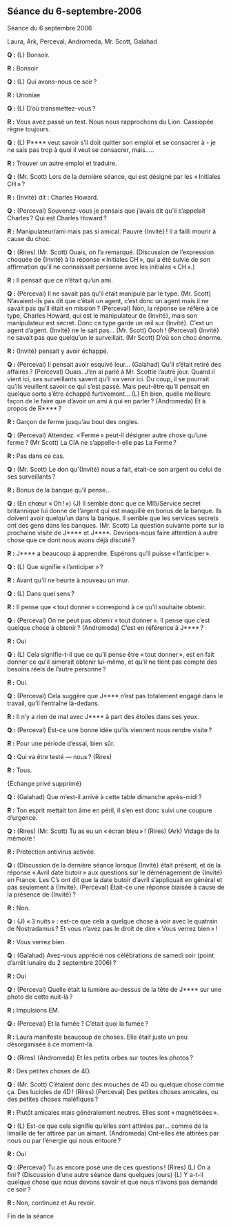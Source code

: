 ## Séance du 6-septembre-2006
Séance du 6 septembre 2006

Laura, Ark, Perceval, Andromeda, Mr. Scott, Galahad

**Q :** (L) Bonsoir.

**R :** Bonsoir

**Q :** (L) Qui avons-nous ce soir ?

**R :** Urioniae

**Q :** (L) D’où transmettez-vous ?

**R :** Vous avez passé un test. Nous nous rapprochons du Lion. Cassiopée règne toujours.

**Q :** (L) P**** veut savoir s’il doit quitter son emploi et se consacrer à - je ne sais pas trop à quoi il veut se consacrer, mais.....

**R :** Trouver un autre emploi et traduire.

**Q :** (Mr. Scott) Lors de la dernière séance, qui est désigné par les « Initiales CH » ?

**R :** {Invité} dit : Charles Howard.

**Q :** (Perceval) Souvenez-vous je pensais que j’avais dit qu’il s’appelait Charles ? Qui est Charles Howard ?

**R :** Manipulateur/ami mais pas si amical. Pauvre {Invité} ! Il a failli mourir à cause du choc.

**Q :** (Rires) (Mr. Scott) Ouais, on l’a remarqué. (Discussion de l’expression choquée de {Invité} à la réponse « Initiales CH », qui a été suivie de son affirmation qu’il ne connaissait personne avec les initiales « CH ».)

**R :** Il pensait que ce n’était qu’un ami.

**Q :** (Perceval) Il ne savait pas qu’il était manipulé par le type. (Mr. Scott) N’avaient-ils pas dit que c’était un agent, c’est donc un agent mais il ne savait pas qu’il était en mission ? (Perceval) Non, la réponse se réfère à ce type, Charles Howard, qui est le manipulateur de {Invité}, mais son manipulateur est secret. Donc ce type garde un œil sur {Invité}. C’est un agent d’agent. {Invité} ne le sait pas… (Mr. Scott) Oooh ! (Perceval) {Invité} ne savait pas que quelqu’un le surveillait. (Mr Scott) D’où son choc énorme.

**R :** {Invité} pensait y avoir échappé.

**Q :** (Perceval) Il pensait avoir esquivé leur… (Galahad) Qu’il s’était retiré des affaires ? (Perceval) Ouais. J’en ai parlé à Mr. Scottie l’autre jour. Quand il vient ici, ses surveillants savent qu’il va venir ici. Du coup, il se pourrait qu’ils veuillent savoir ce qui s’est passé. Mais peut-être qu’il pensait en quelque sorte s’être échappé furtivement… (L) Eh bien, quelle meilleure façon de le faire que d’avoir un ami à qui en parler ? (Andromeda) Et à propos de R**** ?

**R :** Garçon de ferme jusqu’au bout des ongles.

**Q :** (Perceval) Attendez. « Ferme » peut-il désigner autre chose qu’une ferme ? (Mr Scott) La CIA ne s’appelle-t-elle pas La Ferme ?

**R :** Pas dans ce cas.

**Q :** (Mr. Scott) Le don qu’{Invité} nous a fait, était-ce son argent ou celui de ses surveillants ?

**R :** Bonus de la banque qu’il pense…

**Q :** (En chœur « Oh ! ») (J) Il semble donc que ce MI5/Service secret britannique lui donne de l’argent qui est maquillé en bonus de la banque. Ils doivent avoir quelqu’un dans la banque. Il semble que les services secrets ont des gens dans les banques. (Mr. Scott) La question suivante porte sur la prochaine visite de J**** et J****. Devrions-nous faire attention à autre chose que ce dont nous avons déjà discuté ?

**R :** J**** a beaucoup à apprendre. Espérons qu’il puisse « l’anticiper ».

**Q :** (L) Que signifie « l’anticiper » ?

**R :** Avant qu’il ne heurte à nouveau un mur.

**Q :** (L) Dans quel sens ?

**R :** Il pense que « tout donner » correspond à ce qu’il souhaite obtenir.

**Q :** (Perceval) On ne peut pas obtenir « tout donner ». Il pense que c’est quelque chose à obtenir ? (Andromeda) C’est en référence à J**** ?

**R :** Oui

**Q :** (L) Cela signifie-t-il que ce qu’il pense être « tout donner », est en fait donner ce qu’il aimerait obtenir lui-même, et qu’il ne tient pas compte des besoins réels de l’autre personne ?

**R :** Oui.

**Q :** (Perceval) Cela suggère que J**** n’est pas totalement engagé dans le travail, qu’il l’entraîne là-dedans.

**R :** Il n’y a rien de mal avec J**** à part des étoiles dans ses yeux.

**Q :** (Perceval) Est-ce une bonne idée qu’ils viennent nous rendre visite ?

**R :** Pour une période d’essai, bien sûr.

**Q :** Qui va être testé — nous ? (Rires)

**R :** Tous.

{Échange privé supprimé}

**Q :** (Galahad) Que m’est-il arrivé à cette table dimanche après-midi ?

**R :** Ton esprit mettait ton âme en péril, il s’en est donc suivi une coupure d’urgence.

**Q :** (Rires) (Mr. Scott) Tu as eu un « écran bleu » ! (Rires) (Ark) Vidage de la mémoire !

**R :** Protection antivirus activée.

**Q :** (Discussion de la dernière séance lorsque {Invité} était présent, et de la réponse « Avril date butoir » aux questions sur le déménagement de {Invité} en France. Les C’s ont dit que la date butoir d’avril s’appliquait en général et pas seulement à {Invité}. (Perceval) Était-ce une réponse biaisée à cause de la présence de {Invité} ?

**R :** Non.

**Q :** (J) « 3 nuits » : est-ce que cela a quelque chose à voir avec le quatrain de Nostradamus ? Et vous n’avez pas le droit de dire « Vous verrez bien » !

**R :** Vous verrez bien.

**Q :** (Galahad) Avez-vous apprécié nos célébrations de samedi soir (point d’arrêt lunaire du 2 septembre 2006) ?

**R :** Oui

**Q :** (Perceval) Quelle était la lumière au-dessus de la tête de J**** sur une photo de cette nuit-là ?

**R :** Impulsions EM.

**Q :** (Perceval) Et la fumée ? C’était quoi la fumée ?

**R :** Laura manifeste beaucoup de choses. Elle était juste un peu désorganisée à ce moment-là.

**Q :** (Rires) (Andromeda) Et les petits orbes sur toutes les photos ?

**R :** Des petites choses de 4D.

**Q :** (Mr. Scott) C’étaient donc des mouches de 4D ou quelque chose comme ça. Des lucioles de 4D ! (Rires) (Perceval) Des petites choses amicales, ou des petites choses maléfiques ?

**R :** Plutôt amicales mais généralement neutres. Elles sont « magnétisées ».

**Q :** (L) Est-ce que cela signifie qu’elles sont attirées par… comme de la limaille de fer attirée par un aimant. (Andromeda) Ont-elles été attirées par nous ou par l’énergie qui nous entoure ?

**R :** Oui

**Q :** (Perceval) Tu as encore posé une de ces questions ! (Rires) (L) On a fini ? (Discussion d’une autre séance dans quelques jours) (L) Y a-t-il quelque chose que nous devons savoir et que nous n’avons pas demandé ce soir ?

**R :** Non, continuez et Au revoir.

Fin de la séance